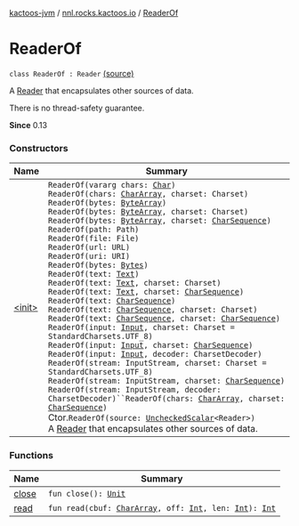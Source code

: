 [kactoos-jvm](../../index.md) / [nnl.rocks.kactoos.io](../index.md) / [ReaderOf](.)

# ReaderOf

`class ReaderOf : Reader` [(source)](https://github.com/neonailol/kactoos/blob/master/kactoos-jvm/src/main/kotlin/nnl/rocks/kactoos/io/ReaderOf.kt#L33)

A [Reader](#) that encapsulates other sources of data.

There is no thread-safety guarantee.

**Since**
0.13

### Constructors

| Name | Summary |
|---|---|
| [&lt;init&gt;](-init-.md) | `ReaderOf(vararg chars: `[`Char`](https://kotlinlang.org/api/latest/jvm/stdlib/kotlin/-char/index.html)`)`<br>`ReaderOf(chars: `[`CharArray`](https://kotlinlang.org/api/latest/jvm/stdlib/kotlin/-char-array/index.html)`, charset: Charset)`<br>`ReaderOf(bytes: `[`ByteArray`](https://kotlinlang.org/api/latest/jvm/stdlib/kotlin/-byte-array/index.html)`)`<br>`ReaderOf(bytes: `[`ByteArray`](https://kotlinlang.org/api/latest/jvm/stdlib/kotlin/-byte-array/index.html)`, charset: Charset)`<br>`ReaderOf(bytes: `[`ByteArray`](https://kotlinlang.org/api/latest/jvm/stdlib/kotlin/-byte-array/index.html)`, charset: `[`CharSequence`](https://kotlinlang.org/api/latest/jvm/stdlib/kotlin/-char-sequence/index.html)`)`<br>`ReaderOf(path: Path)`<br>`ReaderOf(file: File)`<br>`ReaderOf(url: URL)`<br>`ReaderOf(uri: URI)`<br>`ReaderOf(bytes: `[`Bytes`](../../nnl.rocks.kactoos/-bytes/index.md)`)`<br>`ReaderOf(text: `[`Text`](../../nnl.rocks.kactoos/-text/index.md)`)`<br>`ReaderOf(text: `[`Text`](../../nnl.rocks.kactoos/-text/index.md)`, charset: Charset)`<br>`ReaderOf(text: `[`Text`](../../nnl.rocks.kactoos/-text/index.md)`, charset: `[`CharSequence`](https://kotlinlang.org/api/latest/jvm/stdlib/kotlin/-char-sequence/index.html)`)`<br>`ReaderOf(text: `[`CharSequence`](https://kotlinlang.org/api/latest/jvm/stdlib/kotlin/-char-sequence/index.html)`)`<br>`ReaderOf(text: `[`CharSequence`](https://kotlinlang.org/api/latest/jvm/stdlib/kotlin/-char-sequence/index.html)`, charset: Charset)`<br>`ReaderOf(text: `[`CharSequence`](https://kotlinlang.org/api/latest/jvm/stdlib/kotlin/-char-sequence/index.html)`, charset: `[`CharSequence`](https://kotlinlang.org/api/latest/jvm/stdlib/kotlin/-char-sequence/index.html)`)`<br>`ReaderOf(input: `[`Input`](../../nnl.rocks.kactoos/-input/index.md)`, charset: Charset = StandardCharsets.UTF_8)`<br>`ReaderOf(input: `[`Input`](../../nnl.rocks.kactoos/-input/index.md)`, charset: `[`CharSequence`](https://kotlinlang.org/api/latest/jvm/stdlib/kotlin/-char-sequence/index.html)`)`<br>`ReaderOf(input: `[`Input`](../../nnl.rocks.kactoos/-input/index.md)`, decoder: CharsetDecoder)`<br>`ReaderOf(stream: InputStream, charset: Charset = StandardCharsets.UTF_8)`<br>`ReaderOf(stream: InputStream, charset: `[`CharSequence`](https://kotlinlang.org/api/latest/jvm/stdlib/kotlin/-char-sequence/index.html)`)`<br>`ReaderOf(stream: InputStream, decoder: CharsetDecoder)``ReaderOf(chars: `[`CharArray`](https://kotlinlang.org/api/latest/jvm/stdlib/kotlin/-char-array/index.html)`, charset: `[`CharSequence`](https://kotlinlang.org/api/latest/jvm/stdlib/kotlin/-char-sequence/index.html)`)`<br>Ctor.`ReaderOf(source: `[`UncheckedScalar`](../../nnl.rocks.kactoos.scalar/-unchecked-scalar/index.md)`<Reader>)`<br>A [Reader](#) that encapsulates other sources of data. |

### Functions

| Name | Summary |
|---|---|
| [close](close.md) | `fun close(): `[`Unit`](https://kotlinlang.org/api/latest/jvm/stdlib/kotlin/-unit/index.html) |
| [read](read.md) | `fun read(cbuf: `[`CharArray`](https://kotlinlang.org/api/latest/jvm/stdlib/kotlin/-char-array/index.html)`, off: `[`Int`](https://kotlinlang.org/api/latest/jvm/stdlib/kotlin/-int/index.html)`, len: `[`Int`](https://kotlinlang.org/api/latest/jvm/stdlib/kotlin/-int/index.html)`): `[`Int`](https://kotlinlang.org/api/latest/jvm/stdlib/kotlin/-int/index.html) |
